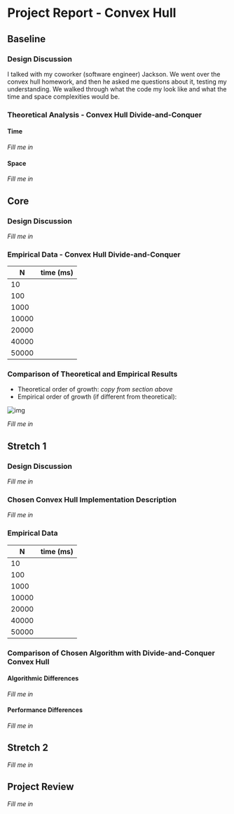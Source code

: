 # Project Report - Convex Hull

## Baseline

### Design Discussion

I talked with my coworker (software engineer) Jackson. We went over the convex
hull homework, and then he asked me questions about it, testing my understanding.
We walked through what the code my look like and what the time and space
complexities would be.

### Theoretical Analysis - Convex Hull Divide-and-Conquer

#### Time 

*Fill me in*

#### Space

*Fill me in*

## Core

### Design Discussion

*Fill me in*

### Empirical Data - Convex Hull Divide-and-Conquer

| N     | time (ms) |
|-------|-----------|
| 10    |           |
| 100   |           |
| 1000  |           |
| 10000 |           |
| 20000 |           |
| 40000 |           |
| 50000 |           |

### Comparison of Theoretical and Empirical Results

- Theoretical order of growth: *copy from section above* 
- Empirical order of growth (if different from theoretical): 

![img](img.png)

*Fill me in*

## Stretch 1

### Design Discussion

*Fill me in*

### Chosen Convex Hull Implementation Description

*Fill me in*

### Empirical Data

| N     | time (ms) |
|-------|-----------|
| 10    |           |
| 100   |           |
| 1000  |           |
| 10000 |           |
| 20000 |           |
| 40000 |           |
| 50000 |           |

### Comparison of Chosen Algorithm with Divide-and-Conquer Convex Hull

#### Algorithmic Differences

*Fill me in*

#### Performance Differences

*Fill me in*

## Stretch 2

*Fill me in*

## Project Review

*Fill me in*

